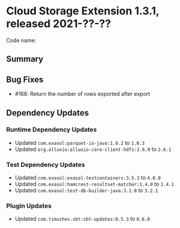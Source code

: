 # Cloud Storage Extension 1.3.1, released 2021-??-??

Code name:

## Summary

## Bug Fixes

* #168: Return the number of rows exported after export

## Dependency Updates

### Runtime Dependency Updates

* Updated `com.exasol:parquet-io-java:1.0.2` to `1.0.3`
* Updated `org.alluxio:alluxio-core-client-hdfs:2.6.0` to `2.6.1`

### Test Dependency Updates

* Updated `com.exasol:exasol-testcontainers:3.5.3` to `4.0.0`
* Updated `com.exasol:hamcrest-resultset-matcher:1.4.0` to `1.4.1`
* Updated `com.exasol:test-db-builder-java:3.2.0` to `3.2.1`

### Plugin Updates

* Updated `com.timushev.sbt:sbt-updates:0.5.3` to `0.6.0`
